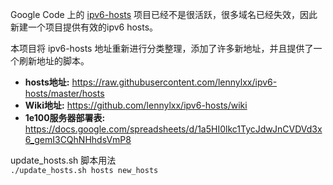 Google Code 上的 [ipv6-hosts](https://code.google.com/p/ipv6-hosts) 项目已经不是很活跃，很多域名已经失效，因此新建一个项目提供有效的ipv6 hosts。

本项目将 ipv6-hosts 地址重新进行分类整理，添加了许多新地址，并且提供了一个刷新地址的脚本。


* **hosts地址:** https://raw.githubusercontent.com/lennylxx/ipv6-hosts/master/hosts  
* **Wiki地址:** https://github.com/lennylxx/ipv6-hosts/wiki
* **1e100服务器部署表:** https://docs.google.com/spreadsheets/d/1a5HI0lkc1TycJdwJnCVDVd3x6_gemI3CQhNHhdsVmP8

update_hosts.sh 脚本用法  
`./update_hosts.sh hosts new_hosts` 
